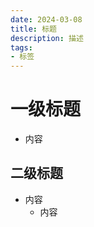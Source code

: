```yaml
---
date: 2024-03-08
title: 标题
description: 描述
tags:  
- 标签
---
```


# 一级标题

- 内容

## 二级标题

- 内容  
  - 内容
